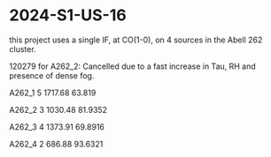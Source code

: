 # 2024-S1-US-16   

this project uses a single IF, at CO(1-0), on 4 sources in the Abell 262 cluster.



120279 for A262_2:  Cancelled due to a fast increase in Tau, RH and presence of dense fog. 


A262_1  5  1717.68 63.819 

A262_2  3  1030.48  81.9352 

A262_3  4  1373.91  69.8916

A262_4  2  686.88   93.6321


